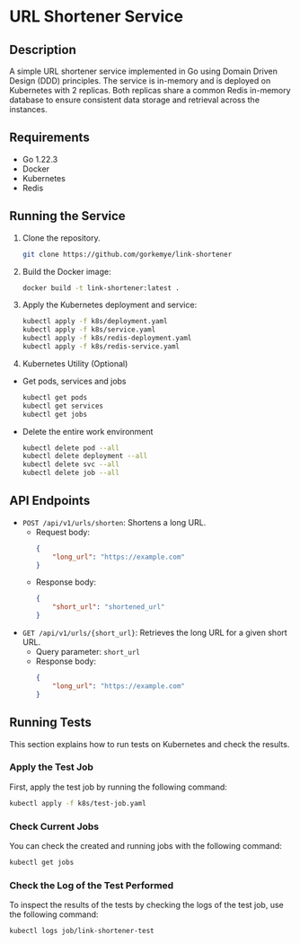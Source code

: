 # URL Shortener Service

## Description

A simple URL shortener service implemented in Go using Domain Driven Design (DDD) principles. The service is in-memory
and is deployed on Kubernetes with 2 replicas. Both replicas share a common Redis in-memory database to ensure
consistent data storage and retrieval across the instances.

## Requirements

- Go 1.22.3
- Docker
- Kubernetes
- Redis

## Running the Service

1. Clone the repository.
    ```sh
    git clone https://github.com/gorkemye/link-shortener
    ```
2. Build the Docker image:
    ```sh
    docker build -t link-shortener:latest .
    ```
3. Apply the Kubernetes deployment and service:
    ```sh
    kubectl apply -f k8s/deployment.yaml
    kubectl apply -f k8s/service.yaml
    kubectl apply -f k8s/redis-deployment.yaml
    kubectl apply -f k8s/redis-service.yaml
    ```
4. Kubernetes Utility (Optional)
* Get pods, services and jobs
    ```sh
    kubectl get pods
    kubectl get services
    kubectl get jobs 
   ```
* Delete the entire work environment
    ```sh
    kubectl delete pod --all
    kubectl delete deployment --all
    kubectl delete svc --all
    kubectl delete job --all

    ```



## API Endpoints

- `POST /api/v1/urls/shorten`: Shortens a long URL.
    - Request body:
        ```json
        {
            "long_url": "https://example.com"
        }
        ```
    - Response body:
        ```json
        {
            "short_url": "shortened_url"
        }
        ```
- `GET /api/v1/urls/{short_url}`: Retrieves the long URL for a given short URL.
    - Query parameter: `short_url`
    - Response body:
        ```json
        {
            "long_url": "https://example.com"
        }
        ```

## Running Tests

This section explains how to run tests on Kubernetes and check the results.

### Apply the Test Job

First, apply the test job by running the following command:

```sh
kubectl apply -f k8s/test-job.yaml
```
### Check Current Jobs
You can check the created and running jobs with the following command:

```sh
kubectl get jobs
```

### Check the Log of the Test Performed
To inspect the results of the tests by checking the logs of the test job, use the following command:
```sh
kubectl logs job/link-shortener-test
```
